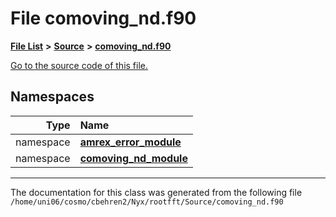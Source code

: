 
# File comoving\_nd.f90


[**File List**](files.md) **>** [**Source**](dir_74389ed8173ad57b461b9d623a1f3867.md) **>** [**comoving\_nd.f90**](comoving__nd_8f90.md)

[Go to the source code of this file.](comoving__nd_8f90_source.md)












## Namespaces

| Type | Name |
| ---: | :--- |
| namespace | [**amrex\_error\_module**](namespaceamrex__error__module.md) <br> |
| namespace | [**comoving\_nd\_module**](namespacecomoving__nd__module.md) <br> |















------------------------------
The documentation for this class was generated from the following file `/home/uni06/cosmo/cbehren2/Nyx/rootfft/Source/comoving_nd.f90`